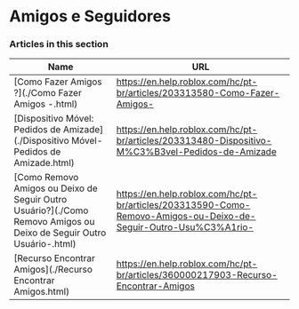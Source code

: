 # Amigos e Seguidores  
### Articles in this section
Name|URL
-|-
[Como Fazer Amigos ?](./Como Fazer Amigos -.html) |https://en.help.roblox.com/hc/pt-br/articles/203313580-Como-Fazer-Amigos-
[Dispositivo Móvel: Pedidos de Amizade](./Dispositivo Móvel- Pedidos de Amizade.html) |https://en.help.roblox.com/hc/pt-br/articles/203313480-Dispositivo-M%C3%B3vel-Pedidos-de-Amizade
[Como Removo Amigos ou Deixo de Seguir Outro Usuário?](./Como Removo Amigos ou Deixo de Seguir Outro Usuário-.html) |https://en.help.roblox.com/hc/pt-br/articles/203313590-Como-Removo-Amigos-ou-Deixo-de-Seguir-Outro-Usu%C3%A1rio-
[Recurso Encontrar Amigos](./Recurso Encontrar Amigos.html) |https://en.help.roblox.com/hc/pt-br/articles/360000217903-Recurso-Encontrar-Amigos